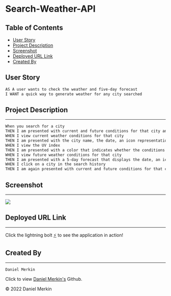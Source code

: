 # Search-Weather-API

## Table of Contents
  - [User Story](#user-story)
  - [Project Description](#project-description)
  - [Screenshot](#screenshot)
  - [Deployed URL Link](#deployed-url-link)
  - [Created By](#created-by)

## User Story

```md
AS A user wants to check the weather and five-day forecast
I WANT a quick way to generate weather for any city searched
```

## Project Description
---

```md
When you search for a city
THEN I am presented with current and future conditions for that city and that city is added to the search history
WHEN I view current weather conditions for that city
THEN I am presented with the city name, the date, an icon representation of weather conditions, the temperature, the humidity, the wind speed, and the UV index
WHEN I view the UV index
THEN I am presented with a color that indicates whether the conditions are favorable, moderate, or severe
WHEN I view future weather conditions for that city
THEN I am presented with a 5-day forecast that displays the date, an icon representation of weather conditions, the temperature, the wind speed, and the humidity
WHEN I click on a city in the search history
THEN I am again presented with current and future conditions for that city
```
## Screenshot
---
<img src="./Develop/Images/screenshot.png">

## Deployed URL Link
---

Click the lightning bolt [⚡](#) to see the application in action!

## Created By
---

```md
Daniel Merkin
```

Click to view <a href="https://github.com/dmerk2">Daniel Merkin's</a> Github.


© 2022 Daniel Merkin